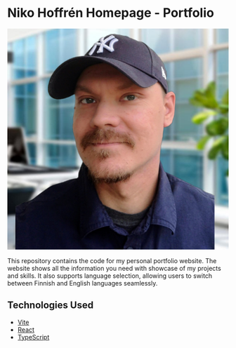 # Niko Hoffrén Homepage - Portfolio

![Niko Hoffrén](https://github.com/nikohoffren/nikohoffren-homepage/blob/main/public/NHphoto3.png?raw=true)

This repository contains the code for my personal portfolio website. The website shows all the information you need with showcase of my projects and skills. It also supports language selection, allowing users to switch between Finnish and English languages seamlessly.

## Technologies Used

- [Vite](https://vitejs.dev/)
- [React](https://reactjs.org/)
- [TypeScript](https://www.typescriptlang.org/)
